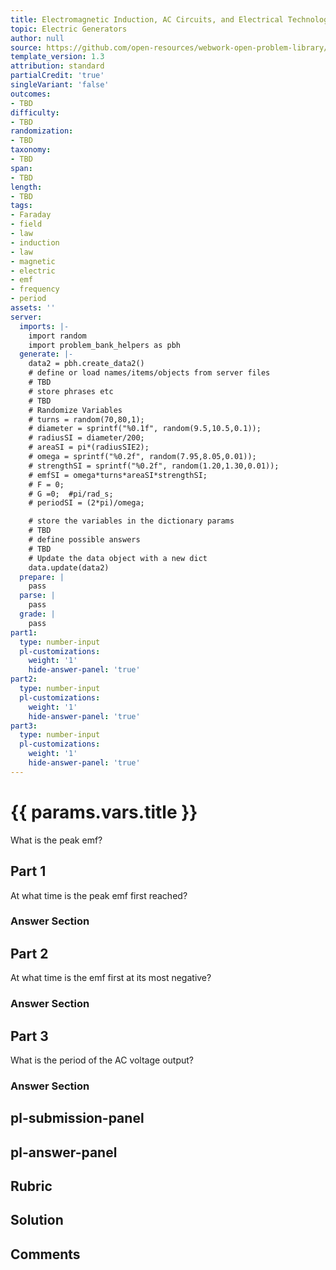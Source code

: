 ```yaml
---
title: Electromagnetic Induction, AC Circuits, and Electrical Technologies
topic: Electric Generators
author: null
source: https://github.com/open-resources/webwork-open-problem-library/tree/master/Contrib/BrockPhysics/College_Physics_Urone/23.Electromagnetic_Induction_AC_Circuits_and_Electrical_Technologies/23-05.Electric_Generators/NU_U17_23_05_009.pg
template_version: 1.3
attribution: standard
partialCredit: 'true'
singleVariant: 'false'
outcomes:
- TBD
difficulty:
- TBD
randomization:
- TBD
taxonomy:
- TBD
span:
- TBD
length:
- TBD
tags:
- Faraday
- field
- law
- induction
- law
- magnetic
- electric
- emf
- frequency
- period
assets: ''
server:
  imports: |-
    import random
    import problem_bank_helpers as pbh
  generate: |-
    data2 = pbh.create_data2()
    # define or load names/items/objects from server files
    # TBD
    # store phrases etc
    # TBD
    # Randomize Variables
    # turns = random(70,80,1);
    # diameter = sprintf("%0.1f", random(9.5,10.5,0.1));
    # radiusSI = diameter/200;
    # areaSI = pi*(radiusSIE2);
    # omega = sprintf("%0.2f", random(7.95,8.05,0.01));
    # strengthSI = sprintf("%0.2f", random(1.20,1.30,0.01));
    # emfSI = omega*turns*areaSI*strengthSI;
    # F = 0;
    # G =0;  #pi/rad_s;
    # periodSI = (2*pi)/omega;

    # store the variables in the dictionary params
    # TBD
    # define possible answers
    # TBD
    # Update the data object with a new dict
    data.update(data2)
  prepare: |
    pass
  parse: |
    pass
  grade: |
    pass
part1:
  type: number-input
  pl-customizations:
    weight: '1'
    hide-answer-panel: 'true'
part2:
  type: number-input
  pl-customizations:
    weight: '1'
    hide-answer-panel: 'true'
part3:
  type: number-input
  pl-customizations:
    weight: '1'
    hide-answer-panel: 'true'
---
```


# {{ params.vars.title }} 


What is the peak emf?

## Part 1 
At what time is the peak emf first reached? 


 ### Answer Section

## Part 2 
At what time is the emf first at its most negative? 


 ### Answer Section

## Part 3 
What is the period of the AC voltage output? 


 ### Answer Section


## pl-submission-panel 


## pl-answer-panel 


## Rubric 


## Solution 


## Comments 


